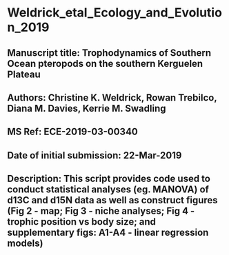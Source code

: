 # Weldrick_etal_Ecology_and_Evolution_2019
## Manuscript title: Trophodynamics of Southern Ocean pteropods on the southern Kerguelen Plateau
## Authors: Christine K. Weldrick, Rowan Trebilco, Diana M. Davies, Kerrie M. Swadling
## MS Ref: ECE-2019-03-00340
## Date of initial submission: 22-Mar-2019

## Description: This script provides code used to conduct statistical analyses (eg. MANOVA) of d13C and d15N data as well as construct figures (Fig 2 - map; Fig 3 - niche analyses; Fig 4 - trophic position vs body size; and supplementary figs: A1-A4 - linear regression models)
